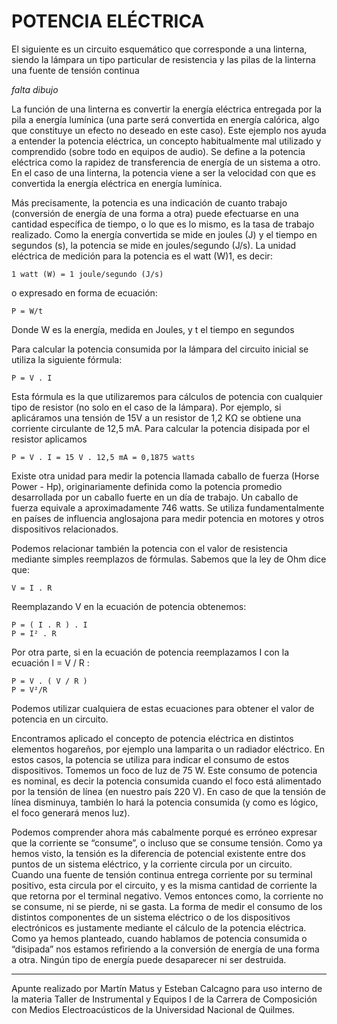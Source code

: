 # POTENCIA ELÉCTRICA

El siguiente es un circuito esquemático que corresponde a una linterna, siendo la lámpara un tipo
particular de resistencia y las pilas de la linterna una fuente de tensión continua

*falta dibujo*

La función de una linterna es convertir la energía eléctrica entregada por la pila a energía lumínica
(una parte será convertida en energía calórica, algo que constituye un efecto no deseado en este
caso). Este ejemplo nos ayuda a entender la potencia eléctrica, un concepto habitualmente mal
utilizado y comprendido (sobre todo en equipos de audio). Se define a la potencia eléctrica como
la rapidez de transferencia de energía de un sistema a otro. En el caso de una linterna, la potencia
viene a ser la velocidad con que es convertida la energía eléctrica en energía lumínica.

Más precisamente, la potencia es una indicación de cuanto trabajo (conversión de energía de una
forma a otra) puede efectuarse en una cantidad específica de tiempo, o lo que es lo mismo, es la
tasa de trabajo realizado. Como la energía convertida se mide en joules (J) y el tiempo en
segundos (s), la potencia se mide en joules/segundo (J/s). La unidad eléctrica de medición para la
potencia es el watt (W)1, es decir:
```
1 watt (W) = 1 joule/segundo (J/s)
```
o expresado en forma de ecuación:
```
P = W/t
```
Donde W es la energía, medida en Joules, y t el tiempo en segundos

Para calcular la potencia consumida por la lámpara del circuito inicial se utiliza la siguiente fórmula:
```
P = V . I
```
Esta fórmula es la que utilizaremos para cálculos de potencia con cualquier tipo de resistor (no
solo en el caso de la lámpara). Por ejemplo, si aplicáramos una tensión de 15V a un resistor de 1,2
KΩ se obtiene una corriente circulante de 12,5 mA. Para calcular la potencia disipada por el
resistor aplicamos
```
P = V . I = 15 V . 12,5 mA = 0,1875 watts
```
Existe otra unidad para medir la potencia llamada caballo de fuerza (Horse Power - Hp),
originariamente definida como la potencia promedio desarrollada por un caballo fuerte en un día de trabajo.
Un caballo de fuerza equivale a aproximadamente 746 watts. Se utiliza fundamentalmente en países de
influencia anglosajona para medir potencia en motores y otros dispositivos relacionados.

Podemos relacionar también la potencia con el valor de resistencia mediante simples reemplazos
de fórmulas. Sabemos que la ley de Ohm dice que:
```
V = I . R
```
Reemplazando V en la ecuación de potencia obtenemos:
```
P = ( I . R ) . I
P = I² . R
```

Por otra parte, si en la ecuación de potencia reemplazamos I con la ecuación I = V / R :
```
P = V . ( V / R )
P = V²/R
```
Podemos utilizar cualquiera de estas ecuaciones para obtener el valor de potencia en un circuito.

Encontramos aplicado el concepto de potencia eléctrica en distintos elementos hogareños, por
ejemplo una lamparita o un radiador eléctrico. En estos casos, la potencia se utiliza para indicar el
consumo de estos dispositivos. Tomemos un foco de luz de 75 W. Este consumo de potencia es
nominal, es decir la potencia consumida cuando el foco está alimentado por la tensión de línea (en
nuestro país 220 V). En caso de que la tensión de línea disminuya, también lo hará la potencia
consumida (y como es lógico, el foco generará menos luz).

Podemos comprender ahora más cabalmente porqué es erróneo expresar que la
corriente se “consume”, o incluso que se consume tensión. Como ya hemos visto, la
tensión es la diferencia de potencial existente entre dos puntos de un sistema
eléctrico, y la corriente circula por un circuito. Cuando una fuente de tensión continua
entrega corriente por su terminal positivo, esta circula por el circuito, y es la misma
cantidad de corriente la que retorna por el terminal negativo. Vemos entonces como, la
corriente no se consume, ni se pierde, ni se gasta. La forma de medir el consumo de los
distintos componentes de un sistema eléctrico o de los dispositivos electrónicos es
justamente mediante el cálculo de la potencia eléctrica. Como ya hemos planteado,
cuando hablamos de potencia consumida o “disipada” nos estamos refiriendo a la
conversión de energía de una forma a otra. Ningún tipo de energía puede desaparecer
ni ser destruida.

---
Apunte realizado por Martín Matus y Esteban Calcagno para uso interno de la materia Taller
de Instrumental y Equipos I de la Carrera de Composición con Medios Electroacústicos de la
Universidad Nacional de Quilmes.

